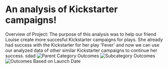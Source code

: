 # An analysis of Kickstarter campaigns!
Overview of Project: 
The purpose of this analysis was to help our friend Louise create more succesful Kickstarter campaigns for plays. She already had success with the Kickstarter for her play 'Fever' and now we can use our analyzed data of other similar Kickstarter campaigns to continue her success. 
  sdad
![Parent Category Outcomes](https://user-images.githubusercontent.com/82848585/116466254-425fa280-a83c-11eb-8c0d-12c94f6bd2b0.png)
![Subcategory Outcomes](https://user-images.githubusercontent.com/82848585/116466260-44296600-a83c-11eb-9c49-b73fff51d257.png)
![Outcomes Based on Launch Date](https://user-images.githubusercontent.com/82848585/116466267-45f32980-a83c-11eb-9a78-a6402069e4ca.png)
